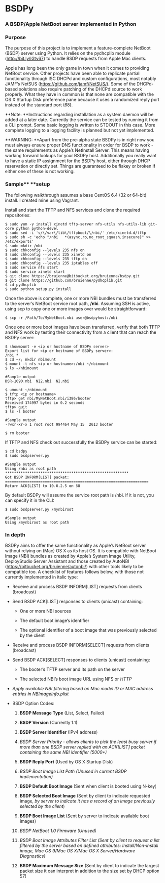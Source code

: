 **BSDPy**
=========

### A BSDP/Apple NetBoot server implemented in Python



### Purpose

The purpose of this project is to implement a feature-complete NetBoot (BSDP)
server using Python. It relies on the pydhcplib module (http://bit.ly/IGtv67) to
handle BSDP requests from Apple Mac clients.

Apple has long been the only game in town when it comes to providing NetBoot
service. Other projects have been able to replicate partial functionality
through ISC DHCPd and custom configurations, most notably JAMF’s NetSUS
(https://github.com/jamf/NetSUS/). Some of the DHCPd-based solutions also
require patching of the DHCPd source to work properly. What they have in common
is that none are compatible with the OS X Startup Disk preference pane because
it uses a randomized reply port instead of the standard port (68).

**Note: **Instructions regarding installation as a system daemon will be added
at a later date. Currently the service can be tested by running it from a CLI
prompt. Some basic logging is written to STDOUT in this case. More complete
logging to a logging facility is planned but not yet implemented.

**WARNING: **Apart from the pre-alpha state BSDPy is in right now you must
always ensure proper DNS functionality in order for BSDP to work - the same
requirements as Apple’s NetInstall Server. This means having working forward
lookups for your BSDPy host. Additionally you really want to have a static IP
assignment for the BSDPy host, either through DHCP reservation or directly set.
Things are guaranteed to be flakey or broken if either one of these is not
working.

### Sample** **setup

The following walkthrough assumes a base CentOS 6.4 (32 or 64-bit) install. I
created mine using Vagrant.

Install and start the TFTP and NFS services and clone the required repositories:

~~~~~~~~~~~~~~~~~~~~~~~~~~~~~~~~~~~~~~~~~~~~~~~~~~~~~~~~~~~~~~~~~~~~~~~~~~~~~~~~
$ sudo yum -y install xinetd tftp-server nfs-utils nfs-utils-lib git-core python python-devel
$ sudo sed -i 's/\/var\/lib\/tftpboot/\/nbi/' /etc/xinetd.d/tftp
$ sudo sh -c 'echo "/nbi   *(async,ro,no_root_squash,insecure)" >> /etc/exports'
$ sudo mkdir /nbi
$ sudo chkconfig --levels 235 nfs on
$ sudo chkconfig --levels 235 xinetd on
$ sudo chkconfig --levels 235 tftp on
$ sudo chkconfig --levels 235 iptables off
$ sudo service nfs start
$ sudo service xinetd start
$ git clone https://bruienne@bitbucket.org/bruienne/bsdpy.git
$ git clone https://github.com/bruienne/pydhcplib.git
$ cd pydhcplib
$ sudo python setup.py install
~~~~~~~~~~~~~~~~~~~~~~~~~~~~~~~~~~~~~~~~~~~~~~~~~~~~~~~~~~~~~~~~~~~~~~~~~~~~~~~~

Once the above is complete, one or more NBI bundles must be transferred to the
server’s NetBoot service root path, **/nbi**. Assuming SSH is active, using scp
to copy one or more images over would be straightforward:

~~~~~~~~~~~~~~~~~~~~~~~~~~~~~~~~~~~~~~~~~~~~~~~~~~~~~~~~~~~~~~~~~~~~~~~~~~~~~~~~
$ scp -r /Path/To/MyNetBoot.nbi user@bsdpyhost:/nbi
~~~~~~~~~~~~~~~~~~~~~~~~~~~~~~~~~~~~~~~~~~~~~~~~~~~~~~~~~~~~~~~~~~~~~~~~~~~~~~~~

Once one or more boot images have been transferred, verify that both TFTP and
NFS work by testing their connectivity from a client that can reach the BSDPy
server:

~~~~~~~~~~~~~~~~~~~~~~~~~~~~~~~~~~~~~~~~~~~~~~~~~~~~~~~~~~~~~~~~~~~~~~~~~~~~~~~~
$ showmount -e <ip or hostname of BSDPy server>
Export list for <ip or hostname of BSDPy server>:
/nbi *
$ cd ~/; mkdir nbimount
$ mount -t nfs <ip or hostname>:/nbi ~/nbimount
$ ls ~/nbimount

#Sample output
DSR-1090.nbi  NI2.nbi  NI.nbi

$ umount ~/nbimount
$ tftp <ip or hostname>
tftp> get nbi/MyNetBoot.nbi/i386/booter
Received 174997 bytes in 0.2 seconds
tftp> quit
$ ls -l booter

#Sample output
-rwxr-xr-x 1 root root 994464 May 15  2013 booter

$ rm booter
~~~~~~~~~~~~~~~~~~~~~~~~~~~~~~~~~~~~~~~~~~~~~~~~~~~~~~~~~~~~~~~~~~~~~~~~~~~~~~~~

If TFTP and NFS check out successfully the BSDPy service can be started:

~~~~~~~~~~~~~~~~~~~~~~~~~~~~~~~~~~~~~~~~~~~~~~~~~~~~~~~~~~~~~~~~~~~~~~~~~~~~~~~~
$ cd bsdpy
$ sudo bsdpserver.py

#Sample output
Using /nbi as root path
********************************************************
Got BSDP INFORM[LIST] packet: 
=================================================================
Return ACK[LIST] to 10.0.2.5 on 68
~~~~~~~~~~~~~~~~~~~~~~~~~~~~~~~~~~~~~~~~~~~~~~~~~~~~~~~~~~~~~~~~~~~~~~~~~~~~~~~~

By default BSDPy will assume the service root path is /nbi. If it is not, you
can specify it in the CLI:

~~~~~~~~~~~~~~~~~~~~~~~~~~~~~~~~~~~~~~~~~~~~~~~~~~~~~~~~~~~~~~~~~~~~~~~~~~~~~~~~
$ sudo bsdpserver.py /mynbiroot

#Sample output
Using /mynbiroot as root path
~~~~~~~~~~~~~~~~~~~~~~~~~~~~~~~~~~~~~~~~~~~~~~~~~~~~~~~~~~~~~~~~~~~~~~~~~~~~~~~~



### In depth

BSDPy aims to offer the same functionality as Apple’s NetBoot server without
relying on (Mac) OS X as its host OS. It is compatible with NetBoot Image (NBI)
bundles as created by Apple’s System Image Utility, DeployStudio Server
Assistant and those created by AutoNBI (https://bitbucket.org/bruienne/autonbi/)
with other tools likely to be compatible too. A checklist of features follows
below, with those not currently implemented in italic type:



-   Receive and process BSDP INFORM[LIST] requests from clients (broadcast)

-   Send BSDP ACK[LIST] responses to clients (unicast) containing:

    -   One or more NBI sources

    -   The default boot image’s identifier

    -   The optional identifier of a boot image that was previously selected by
        the client

-   Receive and process BSDP INFORM[SELECT] requests from clients (broadcast)

-   Send BSDP ACK[SELECT] responses to clients (unicast) containing:

    -   The booter’s TFTP server and its path on the server

    -   The selected NBI’s boot image URL using NFS or *HTTP*

-   *Apply available NBI filtering based on Mac model ID or MAC address entries
    in NBImageInfo.plist*

-   BSDP Option Codes:

    1.  **BSDP Message Type** (List, Select, Failed)

    2.  **BSDP Version** (Currently 1.1)

    3.  **BSDP Server Identifier** (IPv4 address)

    4.  *BSDP Server Priority - allows clients to pick the least busy server if
        more than one BSDP server replied with an ACK[LIST] packet containing
        the same NBI identifier (5000+)*

    5.  **BSDP Reply Port** (Used by OS X Startup Disk)

    6.  *BSDP Boot Image List Path (Unused in current BSDP implementation)*

    7.  **BSDP Default Boot Image** (Sent when client is booted using N-key)

    8.  **BSDP Selected Boot Image** (Sent by client to indicate requested
        image, *by server to indicate it has a record of an image previously
        selected by the client*)

    9.  **BSDP Boot Image List** (Sent by server to indicate available boot
        images)

    10. *BSDP NetBoot 1.0 Firmware (Unused)*

    11. *BSDP Boot Image Attributes Filter List (Sent by client to request a
        list filtered by the server based on defined attributes:
        Install/Non-install image, Mac OS 9/Mac OS X/Mac OS X Server/Hardware
        Diagnostics)*

    12. **BSDP Maximum Message Size** (Sent by client to indicate the largest
        packet size it can interpret in addition to the size set by DHCP option
        57)




